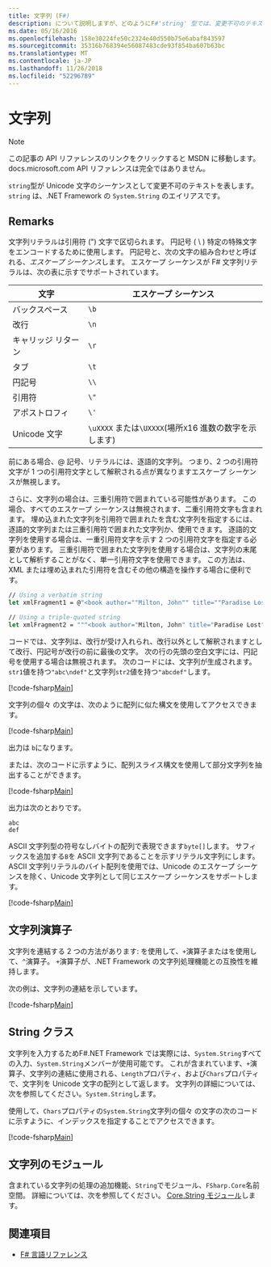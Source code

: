 ```yaml
---
title: 文字列 (F#)
description: について説明しますが、どのようにF#'string' 型では、変更不可のテキストを表す Unicode 文字のシーケンスとして。
ms.date: 05/16/2016
ms.openlocfilehash: 158e30224fe50c2324e40d550b75e6abaf843597
ms.sourcegitcommit: 35316b768394e56087483cde93f854ba607b63bc
ms.translationtype: MT
ms.contentlocale: ja-JP
ms.lasthandoff: 11/26/2018
ms.locfileid: "52296789"
---
```

# <a name="strings"></a>文字列

> [!NOTE]
> この記事の API リファレンスのリンクをクリックすると MSDN に移動します。  docs.microsoft.com API リファレンスは完全ではありません。

`string`型が Unicode 文字のシーケンスとして変更不可のテキストを表します。 `string` は、.NET Framework の `System.String` のエイリアスです。

## <a name="remarks"></a>Remarks

文字列リテラルは引用符 (") 文字で区切られます。 円記号 ( \\ ) 特定の特殊文字をエンコードするために使用します。 円記号と、次の文字の組み合わせと呼ばれる、*エスケープ シーケンス*します。 エスケープ シーケンスが F# 文字列リテラルは、次の表に示すでサポートされています。

|文字|エスケープ シーケンス|
|---------|---------------|
|バックスペース|`\b`|
|改行|`\n`|
|キャリッジ リターン|`\r`|
|タブ|`\t`|
|円記号|`\\`|
|引用符|`\"`|
|アポストロフィ|`\'`|
|Unicode 文字|`\uXXXX` または`\UXXXX`(場所`X`16 進数の数字を示します)|

前にある場合、@ 記号、リテラルには、逐語的文字列。 つまり、2 つの引用符文字が 1 つの引用符文字として解釈される点が異なりますエスケープ シーケンスが無視します。

さらに、文字列の場合は、三重引用符で囲まれている可能性があります。 この場合、すべてのエスケープ シーケンスは無視されます、二重引用符文字も含まれます。 埋め込まれた文字列を引用符で囲まれたを含む文字列を指定するには、逐語的文字列または三重引用符で囲まれた文字列か、使用できます。 逐語的文字列を使用する場合は、一重引用符文字を示す 2 つの引用符文字を指定する必要があります。 三重引用符で囲まれた文字列を使用する場合は、文字列の末尾として解析することがなく、単一引用符文字を使用できます。 この方法は、XML または埋め込まれた引用符を含むその他の構造を操作する場合に便利です。

```fsharp
// Using a verbatim string
let xmlFragment1 = @"<book author=""Milton, John"" title=""Paradise Lost"">"

// Using a triple-quoted string
let xmlFragment2 = """<book author="Milton, John" title="Paradise Lost">"""
```

コードでは、文字列は、改行が受け入れられ、改行以外として解釈されますとして改行、円記号が改行の前に最後の文字。 次の行の先頭の空白文字には、円記号を使用する場合は無視されます。 次のコードには、文字列が生成されます。`str1`値を持つ`"abc\ndef"`と文字列`str2`値を持つ`"abcdef"`します。

[!code-fsharp[Main](../../../samples/snippets/fsharp/lang-ref-1/snippet1001.fs)]

文字列の個々 の文字は、次のように配列に似た構文を使用してアクセスできます。

[!code-fsharp[Main](../../../samples/snippets/fsharp/lang-ref-1/snippet1002.fs)]

出力は `b`になります。

または、次のコードに示すように、配列スライス構文を使用して部分文字列を抽出することができます。

[!code-fsharp[Main](../../../samples/snippets/fsharp/lang-ref-1/snippet1003.fs)]

出力は次のとおりです。

```
abc
def
```

ASCII 文字列型の符号なしバイトの配列で表現できます`byte[]`します。 サフィックスを追加する`B`を ASCII 文字列であることを示すリテラル文字列にします。 ASCII 文字列リテラルのバイト配列を使用では、Unicode のエスケープ シーケンスを除く、Unicode 文字列として同じエスケープ シーケンスをサポートします。

[!code-fsharp[Main](../../../samples/snippets/fsharp/lang-ref-1/snippet1004.fs)]

## <a name="string-operators"></a>文字列演算子

文字列を連結する 2 つの方法があります: を使用して、`+`演算子またはを使用して、`^`演算子。 `+`演算子が、.NET Framework の文字列処理機能との互換性を維持します。

次の例は、文字列の連結を示しています。

[!code-fsharp[Main](../../../samples/snippets/fsharp/lang-ref-1/snippet1006.fs)]

## <a name="string-class"></a>String クラス

文字列を入力するためF#.NET Framework では実際には、`System.String`すべての入力、`System.String`メンバーが使用可能です。 これが含まれています、`+`演算子、文字列の連結に使用される、`Length`プロパティ、および`Chars`プロパティで、文字列を Unicode 文字の配列として返します。 文字列の詳細については、次を参照してください。`System.String`します。

使用して、`Chars`プロパティの`System.String`文字列の個々 の文字の次のコードに示すように、インデックスを指定することでアクセスできます。

[!code-fsharp[Main](../../../samples/snippets/fsharp/lang-ref-1/snippet1005.fs)]

## <a name="string-module"></a>文字列のモジュール

含まれている文字列の処理の追加機能、`String`でモジュール、`FSharp.Core`名前空間。 詳細については、次を参照してください。 [Core.String モジュール](https://msdn.microsoft.com/visualfsharpdocs/conceptual/core.string-module-%5bfsharp%5d)します。

## <a name="see-also"></a>関連項目

- [F# 言語リファレンス](index.md)
